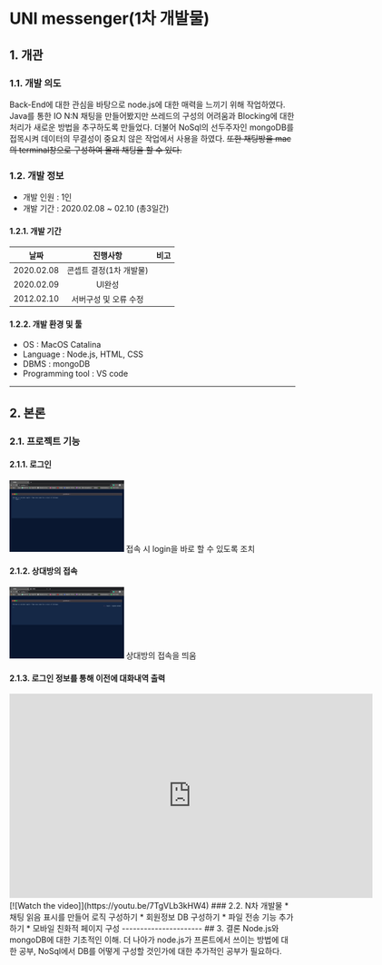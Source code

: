 # UNI messenger(1차 개발물)
## 1. 개관
### 1.1. 개발 의도
Back-End에 대한 관심을 바탕으로 node.js에 대한 매력을 느끼기 위해 작업하였다. Java를 통한 IO N:N 채팅을 만들어봤지만 쓰레드의 구성의 어려움과 Blocking에 대한 처리가 새로운 방법을 추구하도록 만들었다. 더불어 NoSql의 선두주자인 mongoDB를 접목시켜 데이터의 무결성이 중요치 않은 작업에서 사용을 하였다. ~~또한 채팅방을 mac의 terminal창으로 구성하여 몰래 채팅을 할 수 있다.~~
### 1.2. 개발 정보
* 개발 인원 : 1인
* 개발 기간 : 2020.02.08 ~ 02.10 (총3일간)
#### 1.2.1. 개발 기간
| 날짜 | 진행사항 | 비고 |
|---|:---:|---:|
| 2020.02.08 | 콘셉트 결정(1차 개발물) | |
| 2020.02.09 | UI완성 |  |
| 2012.02.10 | 서버구성 및 오류 수정 |  |
#### 1.2.2. 개발 환경 및 툴
* OS : MacOS Catalina
* Language : Node.js, HTML, CSS
* DBMS : mongoDB
* Programming tool : VS code
---------------
## 2. 본론
### 2.1. 프로젝트 기능
#### 2.1.1. 로그인
<img src="/main.png" width="40%" height="30%" title="메인사진" alt=""></img>
접속 시 login을 바로 할 수 있도록 조치
#### 2.1.2. 상대방의 접속
<img src="/join.png" width="40%" height="30%" title="상대방접속사진" alt=""></img>
상대방의 접속을 띄움
#### 2.1.3. 로그인 정보를 통해 이전에 대화내역 출력
<iframe width="640" height="360" src="https://youtu.be/7TgVLb3kHW4" frameborder="0" gesture="media" allowfullscreen=""></iframe>
[![Watch the video]](https://youtu.be/7TgVLb3kHW4)
### 2.2. N차 개발물
* 채팅 읽음 표시를 만들어 로직 구성하기
* 회원정보 DB 구성하기
* 파일 전송 기능 추가하기
* 모바일 친화적 페이지 구성
----------------------
## 3. 결론
Node.js와 mongoDB에 대한 기초적인 이해. 더 나아가 node.js가 프론트에서 쓰이는 방법에 대한 공부, NoSql에서 DB를 어떻게 구성할 것인가에 대한 추가적인 공부가 필요하다.
